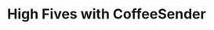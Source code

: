 ﻿---
layout: podcast
title: High Fives with CoffeeSender
description: Ryan O'Hara, Jim Morris, and Mei Siauw take you into the wild world of sales prospecting with special guest, seasoned sales vet, Braydan Young, cofounder of CoffeeSender.com.
coverImage: ./img/podcast/podcast-image-31.jpg
refLink: leadiq.com

audioLinks: https://w.soundcloud.com/player/?url=https%3A%2F%2Fapi.soundcloud.com%2Ftracks%2F270054769&amp;auto_play=false&amp;show_artwork=true&amp;visual=true&amp;origin=twitter
webImage: ./img/podcast/video-img/image-31.png
---